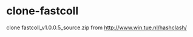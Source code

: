 clone-fastcoll
==============

clone fastcoll_v1.0.0.5_source.zip from http://www.win.tue.nl/hashclash/
